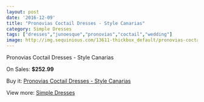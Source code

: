 ```yaml
---
layout: post
date: '2016-12-09'
title: "Pronovias Coctail Dresses - Style Canarias"
category: Simple Dresses
tags: ["dresses","junoesque","pronovias","coctail","wedding"]
image: http://img.sequinious.com/13611-thickbox_default/pronovias-coctail-dresses-style-canarias.jpg
---
```

Pronovias Coctail Dresses - Style Canarias

On Sales: **$252.99**
<a href="https://www.sequinious.com/simple-dresses/6441-pronovias-coctail-dresses-style-canarias.html"><amp-img layout="responsive" width="600" height="600" src="//img.sequinious.com/13611-thickbox_default/pronovias-coctail-dresses-style-canarias.jpg" alt="Pronovias Coctail Dresses - Style Canarias 0" /></a>

Buy it: [Pronovias Coctail Dresses - Style Canarias](https://www.sequinious.com/simple-dresses/6441-pronovias-coctail-dresses-style-canarias.html "Pronovias Coctail Dresses - Style Canarias")

View more: [Simple Dresses](https://www.sequinious.com/5-simple-dresses "Simple Dresses")